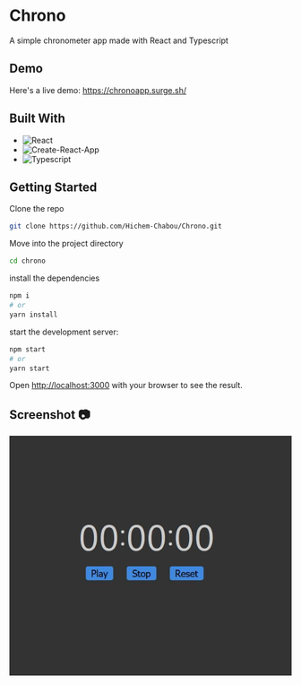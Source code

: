 # Chrono
A simple chronometer app made with React and Typescript  

## Demo  
Here's a live demo: https://chronoapp.surge.sh/  

## Built With  
- ![React](https://reactjs.org/)  
- ![Create-React-App](https://create-react-app.dev/)  
- ![Typescript](https://www.typescriptlang.org/)  

## Getting Started  
Clone the repo  
```bash 
git clone https://github.com/Hichem-Chabou/Chrono.git
```
Move into the project directory  
```bash 
cd chrono
```

install the dependencies

```bash
npm i
# or
yarn install
```

start the development server:

```bash
npm start
# or
yarn start
```

Open [http://localhost:3000](http://localhost:3000) with your browser to see the result.  

## Screenshot :camera:  
![Home](https://github.com/Hichem-Chabou/Chrono/blob/main/src/chrono.JPG)  
